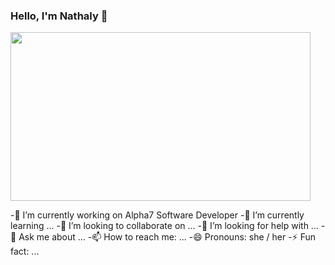 ### Hello, I'm Nathaly 👋


<img src="https://i.imgur.com/VUBtXys.gif" width="480" height="270" frameBorder="0" class="giphy-embed" allowFullScreen/>



 -🔭 I’m currently working on Alpha7 Software Developer
 -🌱 I’m currently learning ...
 -👯 I’m looking to collaborate on ...
 -🤔 I’m looking for help with ...
 -💬 Ask me about ...
 -📫 How to reach me: ...
 -😄 Pronouns: she / her
 -⚡ Fun fact: ...

